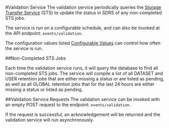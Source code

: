 #Validation Service
The validation service periodically queries the [Storage Transfer Service](https://cloud.google.com/storage-transfer/docs/) (STS) to update the status in SDRS of any non-completed STS jobs.

The service is run on a configurable schedule, and can also be invoked at the API endpoint: `events/validation`.

The configuration values listed [Configurable Values](README-executor.md#validation-task) can control how often the service is run.

##Non-Completed STS Jobs

Each time the validation service runs, it will query the database to find all non-completed STS jobs.
The service will compile a list of all DATASET and USER retention jobs that are either missing a status or are listed as pending, as well as all GLOBAL retention jobs that for the last 24 hours are either missing a status or listed as pending. 

##Validation Service Requests
The validation service can be invoked with an empty POST request to the endpoint: `events/validation`.

If the request is successful, an acknowledgement will be returned and the validation service will run asynchronously.